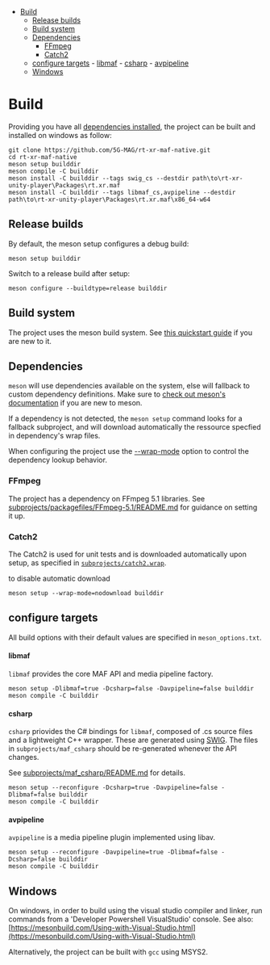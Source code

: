 <!-- TOC -->

- [Build](#build)
    - [Release builds](#release-builds)
    - [Build system](#build-system)
    - [Dependencies](#dependencies)
        - [FFmpeg](#ffmpeg)
        - [Catch2](#catch2)
    - [configure targets](#configure-targets)
            - [libmaf](#libmaf)
            - [csharp](#csharp)
            - [avpipeline](#avpipeline)
    - [Windows](#windows)

<!-- /TOC -->

# Build

Providing you have all [dependencies installed](#Dependencies), the project can be built and installed on windows as follow:

```
git clone https://github.com/5G-MAG/rt-xr-maf-native.git
cd rt-xr-maf-native
meson setup builddir
meson compile -C builddir
meson install -C builddir --tags swig_cs --destdir path\to\rt-xr-unity-player\Packages\rt.xr.maf
meson install -C builddir --tags libmaf_cs,avpipeline --destdir path\to\rt-xr-unity-player\Packages\rt.xr.maf\x86_64-w64
```

## Release builds

By default, the meson setup configures a debug build:
```
meson setup builddir
```

Switch to a release build after setup:
```
meson configure --buildtype=release builddir
```


## Build system

The project uses the meson build system. See [this quickstart guide](https://mesonbuild.com/Quick-guide.html#compiling-a-meson-project) if you are new to it.


## Dependencies

`meson` will use dependencies available on the system, else will fallback to custom dependency definitions. Make sure to [check out meson's documentation](https://mesonbuild.com/Dependencies.html#declaring-your-own) if you are new to meson.

If a dependency is not detected, the `meson setup` command looks for a fallback subproject, and will download automatically the ressource specfied in dependency's wrap files.

When configuring the project use the [--wrap-mode](https://mesonbuild.com/Subprojects.html#commandline-options) option to control the dependency lookup behavior.


### FFmpeg

The project has a dependency on FFmpeg 5.1 libraries.
See [subprojects/packagefiles/FFmpeg-5.1/README.md](subprojects/packagefiles/FFmpeg-5.1/README.md) for guidance on setting it up.

### Catch2

The Catch2 is used for unit tests and is downloaded automatically upon setup, as specified in [`subprojects/catch2.wrap`](subprojects/catch2.wrap).

to disable automatic download 
```
meson setup --wrap-mode=nodownload builddir
```



## configure targets

All build options with their default values are specified in `meson_options.txt`.

#### libmaf

`libmaf` provides the core MAF API and media pipeline factory.
```
meson setup -Dlibmaf=true -Dcsharp=false -Davpipeline=false builddir
meson compile -C builddir
```

#### csharp

`csharp` priovides the C# bindings for `libmaf`, composed of .cs source files and a lightweight C++ wrapper. These are generated using [SWIG](https://swig.org/). The files in `subprojects/maf_csharp` should be re-generated whenever the API changes.

See [subprojects/maf_csharp/README.md](subprojects/maf_csharp/README.md) for details.

```
meson setup --reconfigure -Dcsharp=true -Davpipeline=false -Dlibmaf=false builddir
meson compile -C builddir
```

#### avpipeline

`avpipeline` is a media pipeline plugin implemented using libav.

```
meson setup --reconfigure -Davpipeline=true -Dlibmaf=false -Dcsharp=false builddir
meson compile -C builddir
```


## Windows 

On windows, in order to build using the visual studio compiler and linker, run commands from a 'Developer Powershell VisualStudio' console.
See also: [https://mesonbuild.com/Using-with-Visual-Studio.html](https://mesonbuild.com/Using-with-Visual-Studio.html)

Alternatively, the project can be built with `gcc` using MSYS2.